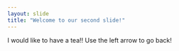 ```yaml
---
layout: slide
title: "Welcome to our second slide!"
---
```

I would like to have a tea!!
Use the left arrow to go back!
